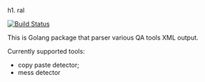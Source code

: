 h1. ral

[![Build Status](https://travis-ci.org/dzielne-misie/ral.svg?branch=master)](https://travis-ci.org/dzielne-misie/ral)

This is Golang package that parser various QA tools XML output.

Currently supported tools:
* copy paste detector;
* mess detector